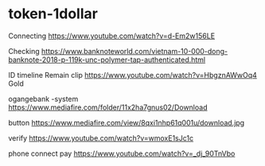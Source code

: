 # token-1dollar
Connecting
https://www.youtube.com/watch?v=d-Em2w156LE

Checking
https://www.banknoteworld.com/vietnam-10-000-dong-banknote-2018-p-119k-unc-polymer-tap-authenticated.html


ID timeline
Remain clip
https://www.youtube.com/watch?v=HbgznAWwOq4 Gold

ogangebank -system https://www.mediafire.com/folder/11x2ha7gnus02/Download

button https://www.mediafire.com/view/8qxi1nhp61q001u/download.jpg

verify https://www.youtube.com/watch?v=wmoxE1sJc1c

phone connect pay https://www.youtube.com/watch?v=_dj_90TnVbo
